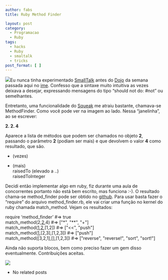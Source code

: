 ```yaml
---
author: fabs
title: Ruby Method Finder

layout: post
category:
  - Programacao
  - Ruby
tags:
  - hacks
  - Ruby
  - smaltalk
  - tricks
post_format: [ ]
---
```

![][1]Eu nunca tinha experimentado [SmallTalk][2] antes do [Dojo][3] da semana passada aqui no [ime][4]. Confesso que a sintaxe muito intuitiva as vezes deixava a desejar, expressando mensagens do tipo “should not do: #not” ou semelhantes.

Entretanto, uma funcionalidade do [Squeak][5] me atraiu bastante, chamava-se MethodFinder. Como você pode ver na imagem ao lado. Nessa “janelinha”, ao se escrever:

**2. 2. 4**

Aparece a lista de métodos que podem ser chamados no objeto **2**, passando o parâmetro **2** (podiam ser mais) e que devolvem o valor **4** como resultado, que são.

* (vezes)  
+ (mais)  
raisedTo (elevado a ..)  
raisedToInteger

Decidi então implementar algo em ruby, fiz durante uma aula de concorrentes portanto não está bem escrito, mas funciona :-). O resultado chama-se method_finder pode ser obtido no [github][6]. Para usar basta fazer o “require” do arquivo method\_finder.rb, ele vai criar uma função no kernel do ruby chamada match\_method. Vejam os resultados:

require ‘method_finder’ #=> true  
match_method(2,[2],4) #=> ["*", "**", "+"]  
match_method([1],[2],[1,2]) #=> ["<<", "push"]  
match_method([1],[2,3],[1,2,3]) #=> ["push"]  
match_method([3,2,1],[],[1,2,3]) #=> ["reverse", "reverse!", "sort", "sort!"]

Ainda não suporta blocos, bem como preciso fazer um gem disso eventualmente. Contribuições aceitas.

![][7]


*   No related posts












 [1]: http://vidageek.net/wp-content/uploads/2009/03/picture-7.png
 [2]: http://www.smalltalk.org/main/
 [3]: http://www.dojosp.org/?p=76
 [4]: http://www.ime.usp.br/
 [5]: http://www.squeak.org/
 [6]: http://github.com/Fabs/method_finder/tree/master
 [7]: http://img.zemanta.com/pixy.gif?x-id=3e3b3307-a63f-4b78-85d6-bc64266e9b2d





